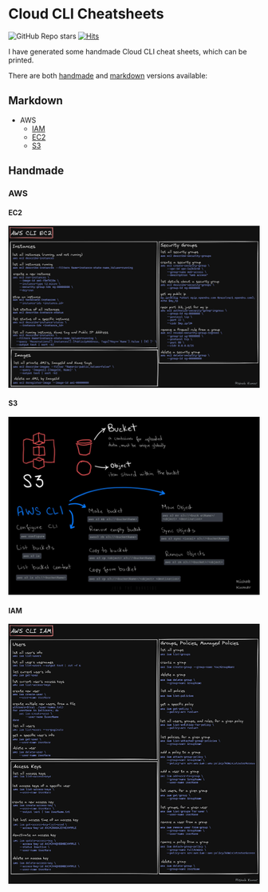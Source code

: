 # Cloud CLI Cheatsheets

![GitHub Repo stars](https://img.shields.io/github/stars/rishabkumar7/aws-cheat-sheets?style=social)
[![Hits](https://hits.seeyoufarm.com/api/count/incr/badge.svg?url=https%3A%2F%2Fgithub.com%2Frishabkumar7%2Faws-cheat-sheets&count_bg=%2379C83D&title_bg=%23555555&icon=&icon_color=%23E7E7E7&title=hits&edge_flat=false)](https://hits.seeyoufarm.com)

I have generated some handmade Cloud CLI cheat sheets, which can be printed.

There are both [handmade](#handmade) and [markdown](#markdown) versions available:

## Markdown

- AWS
  - [IAM](aws/IAM.md)
  - [EC2](aws/EC2.md)
  - [S3](aws/S3.md)

## Handmade

### AWS

#### EC2

![EC2](aws/EC2CheatSheet.png)

#### S3

![S3](aws/S3CheatSheet.jpg)

#### IAM

![IAM](aws/IAMCheatSheet.png)
